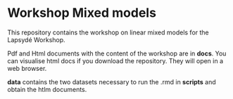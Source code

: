 # Workshop Mixed models

This repository contains the workshop on linear mixed models for the Lapsydé Workshop. 

Pdf and Html documents with the content of the workshop are in **docs**. You can visualise html docs if you download the repository. They will open in a web browser.

**data** contains the two datasets necessary to run the .rmd in **scripts** and obtain the htlm documents.
